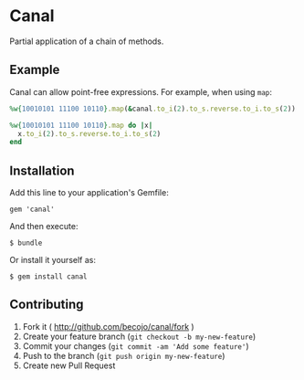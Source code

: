 # Canal

Partial application of a chain of methods.

## Example

Canal can allow point-free expressions. For example, when using `map`:

```ruby
%w{10010101 11100 10110}.map(&canal.to_i(2).to_s.reverse.to_i.to_s(2))
```

```ruby
%w{10010101 11100 10110}.map do |x|
  x.to_i(2).to_s.reverse.to_i.to_s(2)
end
```

## Installation

Add this line to your application's Gemfile:

    gem 'canal'

And then execute:

    $ bundle

Or install it yourself as:

    $ gem install canal

## Contributing

1. Fork it ( http://github.com/becojo/canal/fork )
2. Create your feature branch (`git checkout -b my-new-feature`)
3. Commit your changes (`git commit -am 'Add some feature'`)
4. Push to the branch (`git push origin my-new-feature`)
5. Create new Pull Request
